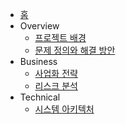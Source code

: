 * [홈](/)
* Overview
  * [프로젝트 배경](/overview/background.md)
  * [문제 정의와 해결 방안](/overview/problem-solution.md)
* Business
  * [사업화 전략](/business/strategy.md)
  * [리스크 분석](/business/risks.md)
* Technical
  * [시스템 아키텍처](/technical/architecture.md) 